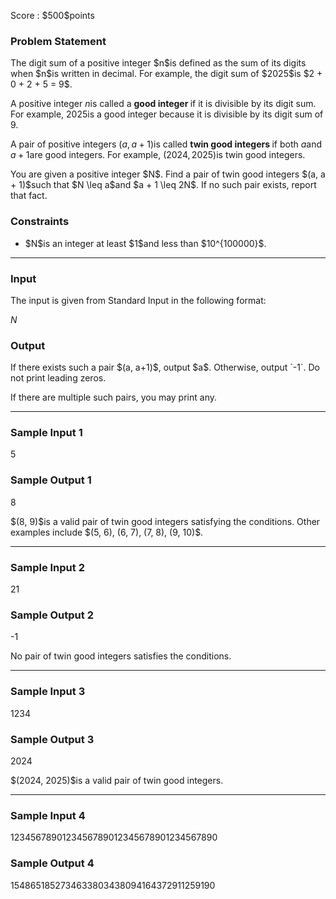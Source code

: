 
<div>

<span>

<span>

<p>
Score : $500$points
</p>

<div>

<section>

### **Problem Statement**

<p>
The digit sum of a positive integer $n$is defined as the sum of its digits when $n$is written in decimal. For example, the digit sum of $2025$is $2 + 0 + 2 + 5 = 9$.

A positive integer $n$is called a 
<strong>
good integer
</strong>
if it is divisible by its digit sum. For example, $2025$is a good integer because it is divisible by its digit sum of $9$.

A pair of positive integers $(a, a+1)$is called 
<strong>
twin good integers
</strong>
if both $a$and $a+1$are good integers. For example, $(2024, 2025)$is twin good integers.
</p>

<p>
You are given a positive integer $N$. Find a pair of twin good integers $(a, a + 1)$such that $N \leq a$and $a + 1 \leq 2N$. If no such pair exists, report that fact.
</p>

</section>

</div>

<div>

<section>

### **Constraints**

<ul>

<li>
$N$is an integer at least $1$and less than $10^{100000}$.
</li>

</ul>

</section>

</div>

---

<div>

<div>

<section>

### **Input**

<p>
The input is given from Standard Input in the following format:
</p>

<div>

$N$
</div>

</section>

</div>

<div>

<section>

### **Output**

<p>
If there exists such a pair $(a, a+1)$, output $a$. Otherwise, output `-1`. Do not print leading zeros.

If there are multiple such pairs, you may print any.
</p>

</section>

</div>

</div>

---

<div>

<section>

### **Sample Input 1**

<div>

5

</div>

</section>

</div>

<div>

<section>

### **Sample Output 1**

<div>

8

</div>

<p>
$(8, 9)$is a valid pair of twin good integers satisfying the conditions. Other examples include $(5, 6), (6, 7), (7, 8), (9, 10)$.
</p>

</section>

</div>

---

<div>

<section>

### **Sample Input 2**

<div>

21

</div>

</section>

</div>

<div>

<section>

### **Sample Output 2**

<div>

-1

</div>

<p>
No pair of twin good integers satisfies the conditions.
</p>

</section>

</div>

---

<div>

<section>

### **Sample Input 3**

<div>

1234

</div>

</section>

</div>

<div>

<section>

### **Sample Output 3**

<div>

2024

</div>

<p>
$(2024, 2025)$is a valid pair of twin good integers.
</p>

</section>

</div>

---

<div>

<section>

### **Sample Input 4**

<div>

1234567890123456789012345678901234567890

</div>

</section>

</div>

<div>

<section>

### **Sample Output 4**

<div>

1548651852734633803438094164372911259190

</div>

</section>

</div>

</span>

</span>

</div>
